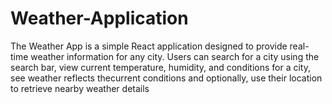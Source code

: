 # Weather-Application
The Weather App is a simple React application designed to provide real-time weather information for any city. Users can search for a city using the search bar, view current temperature, humidity, and conditions for a city, see weather reflects thecurrent conditions and optionally, use their location to retrieve nearby weather details
